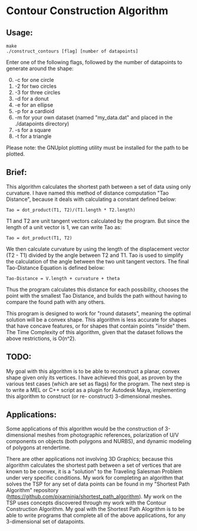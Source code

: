 Contour Construction Algorithm
==============================

Usage:
------

```
make
./construct_contours [flag] [number of datapoints]
```
Enter one of the following flags, followed by the number of datapoints
to generate around the shape:

0. -c for one circle
0. -2 for two circles
0. -3 for three circles
0. -d for a donut
0. -e for an ellipse
0. -p for a cardioid
0. -m for your own dataset (named \"my_data.dat\" and placed in the ./datapoints directory)
0. -s for a square
0. -t for a triangle

Please note: the GNUplot plotting utility must be installed for the path to be plotted.

Brief:
------

This algorithm calculates the shortest path between a set of data
using only curvature. I have named this method of distance computation
"Tao Distance", because it deals with calculating a constant defined
below:
```
Tao = dot_product(T1, T2)/(T1.length * T2.length)
```
T1 and T2 are unit tangent vectors calculated by the program. But since
the length of a unit vector is 1, we can write Tao as:
```
Tao = dot_product(T1, T2)
```
We then calculate curvature by using the length of the displacement
vector (T2 - T1) divided by the angle between T2 and T1. Tao
is used to simplify the calculation of the angle between the two unit
tangent vectors. The final Tao-Distance Equation is defined below:
```
Tao-Distance = V.length + curvature + theta
```
Thus the program calculates this distance for each possibility,
chooses the point with the smallest Tao Distance, and builds the
path without having to compare the found path with any others.

This program is designed to work for "round datasets", meaning the
optimal solution will be a convex shape. This algorithm is less
accurate for shapes that have concave features, or for shapes that
contain points "inside" them.
The Time Complexity of this algorithm,
given that the dataset follows the above restrictions,
is O(n^2).

TODO:
-----

My goal with this algorithm is to be able to reconstruct a planar, convex
shape given only its vertices. I have achieved this goal, as proven
by the various test cases (which are set as flags) for the program.
The next step is to write a MEL or C++ script as a plugin for
Autodesk Maya, implementing this algorithm to construct (or re-
construct) 3-dimensional meshes.

Applications:
-------------

Some applications of this algorithm would be
the construction of 3-dimensional meshes from photographic references,
polarization of U/V components on objects (both polygons and NURBS),
and dynamic modeling of polygons at rendertime.

There are other applications not involving 3D Graphics;
because this algorithm calculates the shortest path between a set of
vertices that are known to be convex, it is a "solution"
to the Traveling Salesman Problem under very specific conditions.
My work for completing an algorithm that solves the TSP for
any set of data points can be found in my "Shortest Path
Algorithm" repository (https://github.com/pixarninja/shortest_path_algorithm).
My work on the TSP uses concepts discovered through my work with
the Contour Construction Algorithm. My goal
with the Shortest Path Alogrithm is to be able to write
programs that complete all of the above applications, for any
3-dimensional set of datapoints.
